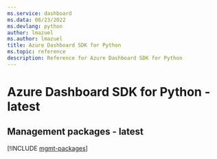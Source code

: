 ```yaml
---
ms.service: dashboard
ms.data: 08/23/2022
ms.devlang: python
author: lmazuel
ms.author: lmazuel
title: Azure Dashboard SDK for Python
ms.topic: reference
description: Reference for Azure Dashboard SDK for Python
---
```

# Azure Dashboard SDK for Python - latest

## Management packages - latest
[!INCLUDE [mgmt-packages](dashboard-mgmt-index.md)]